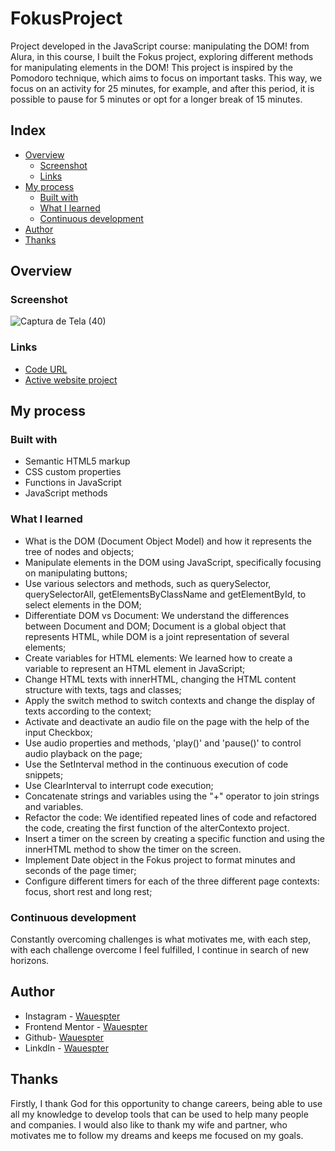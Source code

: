 # FokusProject

Project developed in the JavaScript course: manipulating the DOM! from Alura, in this course, I built the Fokus project, exploring different methods for manipulating elements in the DOM!
This project is inspired by the Pomodoro technique, which aims to focus on important tasks. This way, we focus on an activity for 25 minutes, for example, and after this period, it is possible to pause for 5 minutes or opt for a longer break of 15 minutes.

## Index

- [Overview](#overview)
  - [Screenshot](#screenshot)
  - [Links](#links)
- [My process](#my-process)
  - [Built with](#built-with)
  - [What I learned](#what-i-learned)
  - [Continuous development](#continuous-development)
- [Author](#author)
- [Thanks](#thanks)

## Overview
### Screenshot

![Captura de Tela (40)](https://github.com/Wauespter/FokusProject/assets/146996798/8931b07c-3595-4e2f-983b-0150d6011556)

### Links

- [Code URL](https://github.com/Wauespter/FokusProject)
- [Active website project](https://wauespter.github.io/FokusProject/)

## My process

### Built with

- Semantic HTML5 markup
- CSS custom properties
- Functions in JavaScript
- JavaScript methods


### What I learned

- What is the DOM (Document Object Model) and how it represents the tree of nodes and objects;
- Manipulate elements in the DOM using JavaScript, specifically focusing on manipulating buttons;
- Use various selectors and methods, such as querySelector, querySelectorAll, getElementsByClassName and getElementById, to select elements in the DOM;
- Differentiate DOM vs Document: We understand the differences between Document and DOM; Document is a global object that represents HTML, while DOM is a joint representation of several elements;
- Create variables for HTML elements: We learned how to create a variable to represent an HTML element in JavaScript;
- Change HTML texts with innerHTML, changing the HTML content structure with texts, tags and classes;
- Apply the switch method to switch contexts and change the display of texts according to the context;
- Activate and deactivate an audio file on the page with the help of the input Checkbox;
- Use audio properties and methods, 'play()' and 'pause()' to control audio playback on the page;
- Use the SetInterval method in the continuous execution of code snippets;
- Use ClearInterval to interrupt code execution;
- Concatenate strings and variables using the "+" operator to join strings and variables.
- Refactor the code: We identified repeated lines of code and refactored the code, creating the first function of the alterContexto project.
- Insert a timer on the screen by creating a specific function and using the innerHTML method to show the timer on the screen.
- Implement Date object in the Fokus project to format minutes and seconds of the page timer;
- Configure different timers for each of the three different page contexts: focus, short rest and long rest;


### Continuous development
Constantly overcoming challenges is what motivates me, with each step, with each challenge overcome I feel fulfilled, I continue in search of new horizons.


## Author

- Instagram - [Wauespter](https://www.instagram.com/wauespter/)
- Frontend Mentor - [Wauespter](https://www.frontendmentor.io/profile/Wauespter)
- Github- [Wauespter](https://github.com/Wauespter)
- LinkdIn - [Wauespter](https://www.linkedin.com/in/wauespter-abich-souza-b5161b61/)

## Thanks
Firstly, I thank God for this opportunity to change careers, being able to use all my knowledge to develop tools that can be used to help many people and companies.
I would also like to thank my wife and partner, who motivates me to follow my dreams and keeps me focused on my goals.
